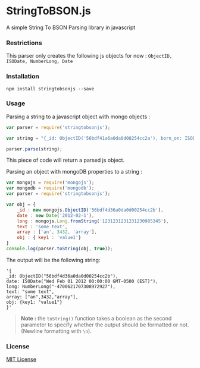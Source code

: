 # StringToBSON.js
A simple String To BSON Parsing library in javascript

### Restrictions
This parser only creates the following js objects for now :
`ObjectID, ISODate, NumberLong, Date`

### Installation

```
npm install stringtobsonjs --save
```

### Usage

Parsing a string to a javascript object with mongo objects :

```javascript
var parser = require('stringtobsonjs');

var string = "{_id: ObjectID('56bdf41a6a0da0d00254cc2a'), born_on: ISODate(2012-02-12), ms_in_life: NumberLong('31242314123421342'), expire: new Date(2012-02-01)}";

parser.parse(string);
```
This piece of code will return a parsed js object.

Parsing an object with mongoDB properties to a string :
```javascript
var mongojs = require('mongojs');
var mongodb = require('mongodb');
var parser = require('stringtobsonjs');

var obj = {
    _id : new mongojs.ObjectID('56bdf4d36a0da0d00254cc2b'),
    date : new Date('2012-02-1'),
    long : mongojs.Long.fromString('1231231231231230985345'),
    text : 'some text',
    array : ['an', 3432, 'array'],
    obj : { key1 : 'value1'}
}
console.log(parser.toString(obj, true));
```

The output will be the following string:
```
'{
_id: ObjectID("56bdf4d36a0da0d00254cc2b"),
date: ISODate("Wed Feb 01 2012 00:00:00 GMT-0500 (EST)"),
long: NumberLong("-4700621707308972927"),
text: "some text",
array: ["an",3432,"array"],
obj: {key1: "value1"}
}'
```

>**Note :** the `toString()` function takes a boolean as the second parameter to specify whether the output should be formatted or not. (Newline formatting with `\n`).

### License
[MIT License](https://github.com/samrm111/StringToBSON.js/blob/master/LICENSE)
